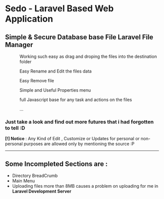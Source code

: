 # Sedo - Laravel Based Web Application
<h2> Simple & Secure Database base File Laravel File Manager </h2>
<ul>
	<ol>Working such easy as drag and droping the files into the destination folder </ol>
	<ol>Easy Rename and Edit the files data </ol>
	<ol>Easy Remove file </ol>
	<ol>Simple and Useful Properties menu </ol>
	<ol>full Javascript base for any task and actions on the files </ol>
	<ol>...  </ol>
</ul>
<h3>Just take a look and find out more futures that i had forgotten to tell :D </h3>
<p><b>[!] Notice </b> : Any Kind of Edit , Customize or Updates for personal or non-personal purposes are allowed only by mentioning the source  :P </p>
<hr>
<h2>Some Incompleted Sections are :</h2>
<ul>
	<li>Directory BreadCrumb</li>
	<li>Main Menu</li>
	<li>Uploading files more than 8MB causes a problem on uploading for me in <b>Laravel Development Server</b></li>
</ul>
